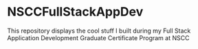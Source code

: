 # NSCCFullStackAppDev
This repository displays the cool stuff I built during my Full Stack Application Development Graduate Certificate Program at NSCC 
